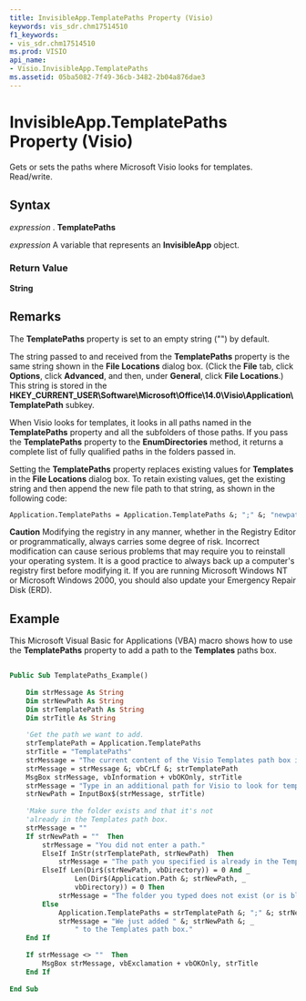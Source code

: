 ```yaml
---
title: InvisibleApp.TemplatePaths Property (Visio)
keywords: vis_sdr.chm17514510
f1_keywords:
- vis_sdr.chm17514510
ms.prod: VISIO
api_name:
- Visio.InvisibleApp.TemplatePaths
ms.assetid: 05ba5082-7f49-36cb-3482-2b04a876dae3
---
```



# InvisibleApp.TemplatePaths Property (Visio)

Gets or sets the paths where Microsoft Visio looks for templates. Read/write.


## Syntax

 _expression_ . **TemplatePaths**

 _expression_ A variable that represents an **InvisibleApp** object.


### Return Value

 **String**


## Remarks

The  **TemplatePaths** property is set to an empty string ("") by default.

The string passed to and received from the  **TemplatePaths** property is the same string shown in the **File Locations** dialog box. (Click the **File** tab, click **Options**, click  **Advanced**, and then, under  **General**, click  **File Locations**.) This string is stored in the  **HKEY_CURRENT_USER\Software\Microsoft\Office\14.0\Visio\Application\TemplatePath** subkey.

When Visio looks for templates, it looks in all paths named in the  **TemplatePaths** property and all the subfolders of those paths. If you pass the **TemplatePaths** property to the **EnumDirectories** method, it returns a complete list of fully qualified paths in the folders passed in.

Setting the  **TemplatePaths** property replaces existing values for **Templates** in the **File Locations** dialog box. To retain existing values, get the existing string and then append the new file path to that string, as shown in the following code:




```vb
Application.TemplatePaths = Application.TemplatePaths &; ";" &; "newpath ".
```


 **Caution**  Modifying the registry in any manner, whether in the Registry Editor or programmatically, always carries some degree of risk. Incorrect modification can cause serious problems that may require you to reinstall your operating system. It is a good practice to always back up a computer's registry first before modifying it. If you are running Microsoft Windows NT or Microsoft Windows 2000, you should also update your Emergency Repair Disk (ERD). 


## Example

This Microsoft Visual Basic for Applications (VBA) macro shows how to use the  **TemplatePaths** property to add a path to the **Templates** paths box.


```vb
 
Public Sub TemplatePaths_Example()  
 
    Dim strMessage As String 
    Dim strNewPath As String 
    Dim strTemplatePath As String 
    Dim strTitle As String 
     
    'Get the path we want to add.  
    strTemplatePath = Application.TemplatePaths  
    strTitle = "TemplatePaths"  
    strMessage = "The current content of the Visio Templates path box is:"  
    strMessage = strMessage &; vbCrLf &; strTemplatePath  
    MsgBox strMessage, vbInformation + vbOKOnly, strTitle  
    strMessage = "Type in an additional path for Visio to look for templates. "  
    strNewPath = InputBox$(strMessage, strTitle)  
 
    'Make sure the folder exists and that it's not 
    'already in the Templates path box.  
    strMessage = ""  
    If strNewPath = ""  Then 
        strMessage = "You did not enter a path." 
        ElseIf InStr(strTemplatePath, strNewPath)  Then 
            strMessage = "The path you specified is already in the Templates path box."  
        ElseIf Len(Dir$(strNewPath, vbDirectory)) = 0 And _  
                Len(Dir$(Application.Path &; strNewPath, _  
                vbDirectory)) = 0 Then 
            strMessage = "The folder you typed does not exist (or is blank)."  
        Else 
            Application.TemplatePaths = strTemplatePath &; ";" &; strNewPath  
            strMessage = "We just added " &; strNewPath &; _  
                " to the Templates path box."  
    End If 
   
    If strMessage <> ""  Then 
        MsgBox strMessage, vbExclamation + vbOKOnly, strTitle  
    End If  
  
End Sub
```



